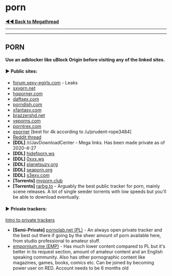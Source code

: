 # porn

[**◄◄ Back to Megathread**](https://www.reddit.com/r/Piracy/wiki/megathread)

***

***

## PORN

**Use an adblocker like uBlock Origin before visiting any of the linked sites.**

#### ► **Public sites**:

* [forum.sexy-egirls.com](https://forum.sexy-egirls.com/) - Leaks
* [sxyprn.net](http://sxyprn.net/)
* [hqporner.com](https://hqporner.com/)
* [daftsex.com](https://daftsex.com/)
* [porndish.com](http://porndish.com/)
* [xfantasy.com](https://www.xfantasy.com/en/)
* [brazzershd.net](https://brazzershd.net/)
* [veporns.com](http://www.veporns.com/)
* [porntrex.com](https://www.porntrex.com/)
* [eporner](https://www.eporner.com/) \[best for 4k according to /u/prudent-rope3484]
* [Reddit thread](https://www.reddit.com/r/Piracy/comments/fc126u/new\_porn\_streaming\_websites/)
* **\[DDL]** /r/JavDownloadCenter - Mega links. Has been made private as of 2020-4-27
* **\[DDL]** [hidefporn.ws](https://hidefporn.ws/)
* **\[DDL]** [0xxx.ws](https://0xxx.ws/)
* **\[DDL]** [planetsuzy.org](http://www.planetsuzy.org/)
* **\[DDL]** [seaporn.org](https://www.seaporn.org/)
* **\[DDL]** [s3exy.com](http://www.s3exy.com/)
* **\[Torrents]** [myporn.club](https://myporn.club/)
* **\[Torrents]** [rarbg.to](https://rarbg.to/) - Arguably the best public tracker for porn, mainly scene releases. A lot of single seeder torrents with low speeds but you'll be able to download eventually.

#### ► **Private trackers**:

[Intro to private trackers](https://www.reddit.com/r/Piracy/wiki/guides/private\_trackers)

* **\[Semi-Private]** [pornolab.net (PL)](https://pornolab.net/) - An always open private tracker and the best out there if going by the sheer amount of porn available here, from studio professional to amateur stuff.
* [empornium.me (EMP)](https://empornium.me/) - Has much lower content compared to PL but it's better in its request section, amount of amateur content and an English speaking community. Also has other pornographic content like magazines, games, books, comics etc. Can be joined by becoming power user on RED. Account needs to be 6 months old

&#x20;
